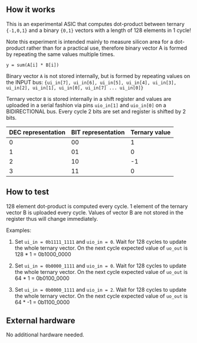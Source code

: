 <!---

This file is used to generate your project datasheet. Please fill in the information below and delete any unused
sections.

You can also include images in this folder and reference them in the markdown. Each image must be less than
512 kb in size, and the combined size of all images must be less than 1 MB.
-->

## How it works

This is an experimental ASIC that computes dot-product between ternary `{-1,0,1}` and a binary `{0,1}` vectors with a length of 128 elements in 1 cycle!

Note this experiment is intended mainly to measure silicon area for a dot-product rather than for a practical use, therefore binary vector A is formed by repeating the same values multiple times.

```y = sum(A[i] * B[i])```

Binary vector `A` is not stored internally, but is formed by repeating values on the INPUT bus: `{ui_in[7], ui_in[6], ui_in[5], ui_in[4], ui_in[3], ui_in[2], ui_in[1], ui_in[0], ui_in[7] ... ui_in[0]}`

Ternary vector `B` is stored internally in a shift register and values are uploaded in a serial fashion via pins `uio_in[1]` and `uio_in[0]` on a BIDIRECTIONAL bus. Every cycle 2 bits are set and register is shifted by 2 bits.

| DEC representation | BIT representation | Ternary value |
|-----------|--------------|---------------|
| 0         |     00       |       1       |
| 1         |     01       |       0       |
| 2         |     10       |      -1       |
| 3         |     11       |       0       |

## How to test

128 element dot-product is computed every cycle.
1 element of the ternary vector B is uploaded every cycle.
Values of vector B are not stored in the register thus will change immediately.

Examples:
1) Set `ui_in = 0b1111_1111` and `uio_in = 0`. Wait for 128 cycles to update the whole ternary vector. On the next cycle expected value of `uo_out` is 128 * 1 = 0b1000_0000

2) Set `ui_in = 0b0000_1111` and `uio_in = 0`. Wait for 128 cycles to update the whole ternary vector. On the next cycle expected value of `uo_out` is 64 *  1 = 0b0100_0000

3) Set `ui_in = 0b0000_1111` and `uio_in = 2`. Wait for 128 cycles to update the whole ternary vector. On the next cycle expected value of `uo_out` is 64 * -1 = 0b1100_0000


## External hardware

No additional hardware needed.

